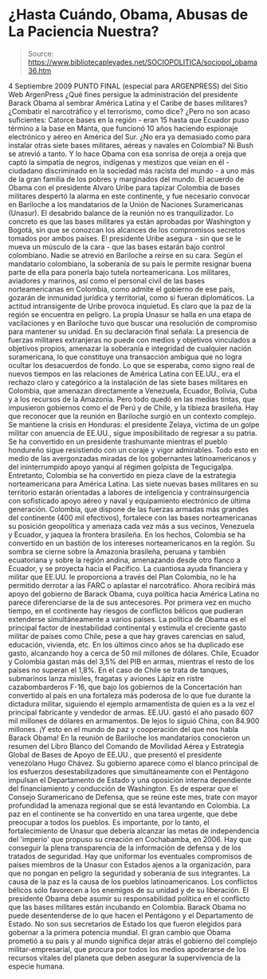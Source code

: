# ¿Hasta Cuándo, Obama, Abusas de La Paciencia Nuestra?

> Source: https://www.bibliotecapleyades.net/SOCIOPOLITICA/sociopol_obama36.htm

4 Septiembre 2009
PUNTO FINAL (especial para ARGENPRESS)
del Sitio Web
ArgenPress
¿Qué fines persigue la administración del presidente
Barack Obama al sembrar
América Latina y el Caribe de bases militares? ¿Combatir el narcotráfico y
el terrorismo, como dice?
¿Pero no son acaso suficientes:
Catorce bases en la región - eran 15 hasta que Ecuador puso
término a la base en Manta, que funcionó 10 años haciendo espionaje
electrónico y aéreo en América del Sur.
¿No era ya demasiado como para
instalar otras siete bases militares, aéreas y navales en Colombia? Ni Bush
se atrevió a tanto. Y lo hace Obama con esa sonrisa de oreja a oreja que
captó la simpatía de negros, indígenas y mestizos que veían en él - ciudadano
discriminado en la sociedad más racista del mundo - a uno más de la gran
familia de los pobres y marginados del mundo.
El acuerdo de Obama con el presidente Alvaro Uribe para tapizar Colombia de
bases militares despertó la alarma en este continente, y fue necesario
convocar en Bariloche a los mandatarios de la Unión de Naciones
Suramericanas (Unasur).
El desabrido balance de la reunión no es
tranquilizador.
Lo concreto es que las bases militares ya están aprobadas por Washington y
Bogotá, sin que se conozcan los alcances de los compromisos secretos tomados
por ambos países. El presidente Uribe asegura - sin que se le mueva un
músculo de la cara - que las bases estarán bajo control colombiano.
Nadie se atrevió en Bariloche a reírse en su cara. Según el mandatario
colombiano, la soberanía de su país le permite resignar buena parte de ella
para ponerla bajo tutela norteamericana. Los militares, aviadores y marinos,
así como el personal civil de las bases norteamericanas en Colombia, como
admite el gobierno de ese país, gozarán de inmunidad jurídica y territorial,
como si fueran diplomáticos.
La actitud intransigente de Uribe provoca inquietud. Es claro que la paz de
la región se encuentra en peligro. La propia Unasur se halla en una etapa de
vacilaciones y en Bariloche tuvo que buscar una resolución de compromiso
para mantener su unidad.
En su declaración final señala:
La presencia de
fuerzas militares extranjeras no puede con medios y objetivos vinculados a
objetivos propios, amenazar la soberanía e integridad de cualquier nación
suramericana, lo que constituye una transacción ambigua que no logra
ocultar los desacuerdos de fondo.
Lo que se esperaba, como signo real de
nuevos tiempos en las relaciones de América Latina con EE.UU., era el rechazo
claro y categórico a la instalación de las siete bases militares en
Colombia, que amenazan directamente a Venezuela, Ecuador, Bolivia, Cuba y a
los recursos de la Amazonia.
Pero todo quedó en las medias tintas, que impusieron gobiernos como el de
Perú y de Chile, y la tibieza brasileña.
Hay que reconocer que la reunión en Bariloche surgió en un contexto complejo.
Se mantiene la crisis en Honduras: el presidente
Zelaya, víctima de un golpe
militar con anuencia de EE.UU., sigue imposibilitado de regresar a su patria.
Se ha convertido en un presidente trashumante mientras el pueblo hondureño
sigue resistiendo con un coraje y vigor admirables. Todo esto en medio de
las avergonzadas miradas de los gobernantes latinoamericanos y del
ininterrumpido apoyo yanqui al régimen golpista de Tegucigalpa.
Entretanto, Colombia se ha convertido en pieza clave de la estrategia
norteamericana para América Latina. Las siete nuevas bases militares en su
territorio estarán orientadas a labores de inteligencia y contrainsurgencia
con sofisticado apoyo aéreo y naval y equipamiento electrónico de última
generación.
Colombia, que dispone de las fuerzas armadas más grandes del continente (400
mil efectivos), fortalece con las bases norteamericanas su posición
geopolítica y amenaza cada vez más a sus vecinos, Venezuela y Ecuador, y
jaquea la frontera brasileña.
En los hechos, Colombia se ha convertido en un bastión de los intereses
norteamericanos en la región.
Su sombra se cierne sobre la Amazonia
brasileña, peruana y también ecuatoriana y sobre la región andina,
amenazando desde otro flanco a Ecuador, y se proyecta hacia el Pacífico. La
cuantiosa ayuda financiera y militar que EE.UU. le proporciona a través del
Plan Colombia, no le ha permitido derrotar a las FARC o aplastar el
narcotráfico.
Ahora recibirá más apoyo del gobierno de
Barack Obama, cuya
política hacia América Latina no parece diferenciarse de la de sus
antecesores.
Por primera vez en mucho tiempo, en el continente hay riesgos de conflictos
bélicos que pudieran extenderse simultáneamente a varios países. La política
de Obama es el principal factor de inestabilidad continental y estimula el
creciente gasto militar de países como Chile, pese a que hay graves
carencias en salud, educación, vivienda, etc.
En los últimos cinco años se
ha duplicado ese gasto, alcanzando hoy a cerca de 50 mil millones de dólares.
Chile, Ecuador y Colombia gastan más del 3,5% del PIB en armas, mientras el
resto de los países no superan el 1,8%.
En el caso de Chile se trata de tanques, submarinos lanza misiles, fragatas
y aviones Lápiz en ristre cazabombarderos F-16, que bajo los gobiernos de la
Concertación han convertido al país en una fortaleza más poderosa de lo que
fue durante la dictadura militar, siguiendo el ejemplo armamentista de quien
es a la vez el principal fabricante y vendedor de armas. EE.UU. gastó el año
pasado 607
mil millones de dólares en armamentos. De lejos lo siguió China, con 84.900
millones.
¡Y esto en el mundo de paz y cooperación del que nos habla Barack Obama!
En
la reunión de Bariloche los mandatarios conocieron un resumen del Libro
Blanco del Comando de Movilidad Aérea y Estrategia Global de Bases de Apoyo
de EE.UU., que presentó el presidente venezolano Hugo Chávez.
Su gobierno
aparece como el blanco principal de los esfuerzos desestabilizadores que
simultáneamente con el Pentágono impulsan el Departamento de Estado y una
oposición interna dependiente del financiamiento y conducción de Washington.
Es de esperar que el Consejo Suramericano de Defensa, que se reúne este mes,
trate con mayor profundidad la amenaza regional que se está levantando en
Colombia.
La paz en el continente se ha convertido en una tarea urgente, que debe
preocupar a todos los pueblos. Es importante, por lo tanto, el
fortalecimiento de Unasur que debería alcanzar las metas de independencia
del 'imperio' que propuso su creación en Cochabamba, en 2006.
Hay que conseguir la plena transparencia de la información de defensa y de
los tratados de seguridad. Hay que uniformar los eventuales compromisos de
países miembros de la Unasur con Estados ajenos a la organización, para que
no pongan en peligro la seguridad y soberanía de sus integrantes.
La causa de la paz es la causa de los pueblos latinoamericanos. Los
conflictos bélicos sólo favorecen a los enemigos de su unidad y de su
liberación. El presidente Obama debe asumir su responsabilidad política en
el conflicto que las bases militares están incubando en Colombia.
Barack
Obama no puede desentenderse de lo que hacen el Pentágono y el Departamento
de Estado. No son sus secretarios de Estado los que fueron elegidos para
gobernar a la primera potencia mundial.
El gran cambio que Obama prometió a su país y al mundo significa dejar atrás
el gobierno del complejo militar-empresarial, que procura por todos los
medios apoderarse de los recursos vitales del planeta que deben asegurar la
supervivencia de la especie humana.
